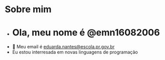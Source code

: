 # Sobre mim
- # Ola, meu nome é @emn16082006
- 👀 Meu email é eduarda.nantes@escola.pr.gov.br
- Eu estou interresada em novas linguagens de programação



